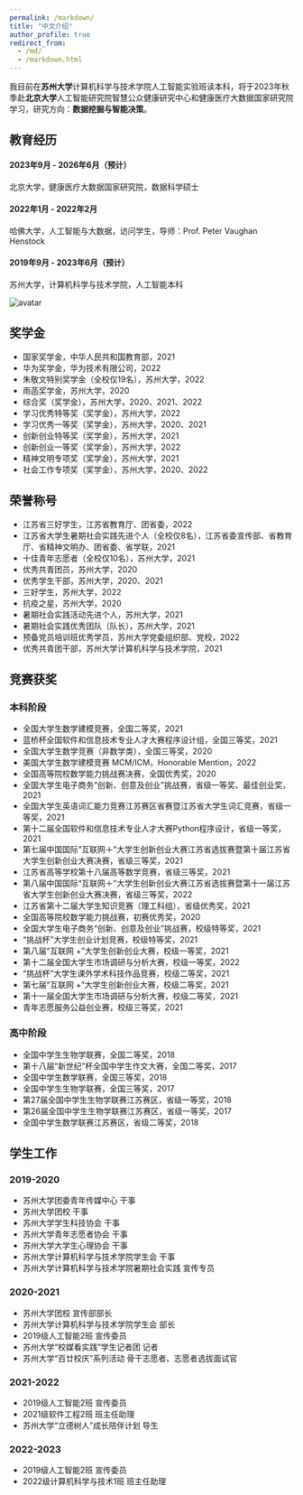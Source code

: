 ```yaml
---
permalink: /markdown/
title: "中文介绍"
author_profile: true
redirect_from: 
  - /md/
  - /markdown.html
---
```

我目前在**苏州大学**计算机科学与技术学院人工智能实验班读本科，将于2023年秋季赴**北京大学**人工智能研究院智慧公众健康研究中心和健康医疗大数据国家研究院学习，研究方向：**数据挖掘与智能决策**。


## 教育经历
#### 2023年9月 - 2026年6月（预计）
北京大学，健康医疗大数据国家研究院，数据科学硕士
#### 2022年1月 - 2022年2月 
哈佛大学，人工智能与大数据，访问学生，导师：Prof. Peter Vaughan Henstock
#### 2019年9月 - 2023年6月（预计） 
苏州大学，计算机科学与技术学院，人工智能本科

![avatar](https://www.perfectboy.site/images/2logo2.png)


## 奖学金
* 国家奖学金，中华人民共和国教育部，2021
* 华为奖学金，华为技术有限公司，2022
* 朱敬文特别奖学金（全校仅19名），苏州大学，2022
* 雨菡奖学金，苏州大学，2020
* 综合奖（奖学金），苏州大学，2020、2021、2022
* 学习优秀特等奖（奖学金），苏州大学，2022
* 学习优秀一等奖（奖学金），苏州大学，2020、2021
* 创新创业特等奖（奖学金），苏州大学，2021
* 创新创业一等奖（奖学金），苏州大学，2022
* 精神文明专项奖（奖学金），苏州大学，2021
* 社会工作专项奖（奖学金），苏州大学，2020、2022
  
## 荣誉称号
* 江苏省三好学生，江苏省教育厅、团省委，2022
* 江苏省大学生暑期社会实践先进个人（全校仅8名），江苏省委宣传部、省教育厅、省精神文明办、团省委、省学联，2021
* 十佳青年志愿者（全校仅10名），苏州大学，2021
* 优秀共青团员，苏州大学，2020
* 优秀学生干部，苏州大学，2020、2021
* 三好学生，苏州大学，2022
* 抗疫之星，苏州大学，2020
* 暑期社会实践活动先进个人，苏州大学，2021
* 暑期社会实践优秀团队（队长），苏州大学，2021
* 预备党员培训班优秀学员，苏州大学党委组织部、党校，2022
* 优秀共青团干部，苏州大学计算机科学与技术学院，2021



## 竞赛获奖
### 本科阶段
* 全国大学生数学建模竞赛，全国二等奖，2021
* 蓝桥杯全国软件和信息技术专业人才大赛程序设计组，全国三等奖，2021
* 全国大学生数学竞赛（非数学类），全国三等奖，2020
* 美国大学生数学建模竞赛 MCM/ICM，Honorable Mention，2022
* 全国高等院校数学能力挑战赛决赛，全国优秀奖，2020
* 全国大学生电子商务“创新、创意及创业”挑战赛，省级一等奖、最佳创业奖，2021
* 全国大学生英语词汇能力竞赛江苏赛区省赛暨江苏省大学生词汇竞赛，省级一等奖，2021
* 第十二届全国软件和信息技术专业人才大赛Python程序设计，省级一等奖，2021
* 第七届中国国际“互联网＋”大学生创新创业大赛江苏省选拔赛暨第十届江苏省大学生创新创业大赛决赛，省级三等奖，2021
* 江苏省高等学校第十八届高等数学竞赛，省级三等奖，2021
* 第八届中国国际“互联网＋”大学生创新创业大赛江苏省选拔赛暨第十一届江苏省大学生创新创业大赛决赛，省级三等奖，2022
* 江苏省第十二届大学生知识竞赛（理工科组），省级优秀奖，2021
* 全国高等院校数学能力挑战赛，初赛优秀奖，2020
* 全国大学生电子商务“创新、创意及创业”挑战赛，校级特等奖，2021
* “挑战杯”大学生创业计划竞赛，校级特等奖，2021
* 第八届“互联网 +”大学生创新创业大赛，校级一等奖，2021
* 第十二届全国大学生市场调研与分析大赛，校级一等奖，2022
* “挑战杯”大学生课外学术科技作品竞赛，校级二等奖，2021
* 第七届“互联网 +”大学生创新创业大赛，校级二等奖，2021
* 第十一届全国大学生市场调研与分析大赛，校级二等奖，2021
* 青年志愿服务公益创业赛，校级三等奖，2021
  
### 高中阶段
* 全国中学生生物学联赛，全国二等奖，2018
* 第十八届“新世纪”杯全国中学生作文大赛，全国二等奖，2017
* 全国中学生数学联赛，全国三等奖，2018
* 全国中学生生物学联赛，全国三等奖，2017
* 第27届全国中学生生物学联赛江苏赛区，省级一等奖，2018
* 第26届全国中学生生物学联赛江苏赛区，省级一等奖，2017
* 全国中学生数学联赛江苏赛区，省级二等奖，2018



## 学生工作
### 2019-2020
* 苏州大学团委青年传媒中心 干事
* 苏州大学团校 干事
* 苏州大学学生科技协会 干事
* 苏州大学青年志愿者协会 干事
* 苏州大学大学生心理协会 干事
* 苏州大学计算机科学与技术学院学生会 干事
* 苏州大学计算机科学与技术学院暑期社会实践 宣传专员

### 2020-2021
* 苏州大学团校 宣传部部长
* 苏州大学计算机科学与技术学院学生会 部长
* 2019级人工智能2班 宣传委员
* 苏州大学“校媒看实践”学生记者团 记者
* 苏州大学“百廿校庆”系列活动 骨干志愿者、志愿者选拔面试官

### 2021-2022
* 2019级人工智能2班 宣传委员
* 2021级软件工程2班 班主任助理
* 苏州大学“立德树人”成长陪伴计划 导生

### 2022-2023
* 2019级人工智能2班 宣传委员
* 2022级计算机科学与技术1班 班主任助理